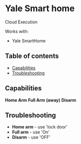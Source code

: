 # Yale Smart home

Cloud Execution

Works with:
* Yale SmartHome

## Table of contents

* [Capabilities](#Capabilities)
* [Troubleshooting](#Troubleshooting)

## Capabilities
 **Home Arm**
 **Full Arm (away)**
 **Disarm**

## Troubleshooting

* **Home arm** - use 'lock door'
* **Full arm** - use 'On'
* **Disarm** - use 'OFF'
